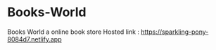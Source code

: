 # Books-World

Books World a online book store 
Hosted link : https://sparkling-pony-8084d7.netlify.app

